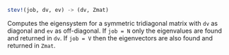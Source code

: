 ```julia
stev!(job, dv, ev) -> (dv, Zmat)
```

Computes the eigensystem for a symmetric tridiagonal matrix with `dv` as diagonal and `ev` as off-diagonal. If `job = N` only the eigenvalues are found and returned in `dv`. If `job = V` then the eigenvectors are also found and returned in `Zmat`.
